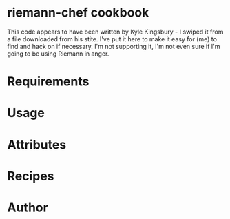 # riemann-chef cookbook

This code appears to have been written by Kyle Kingsbury - I swiped it from a file downloaded from his stite. I've put it here to make it easy for (me) to find and hack on if necessary. I'm not supporting it, I'm not even sure if I'm going to be using Riemann in anger.

# Requirements

# Usage

# Attributes

# Recipes

# Author

